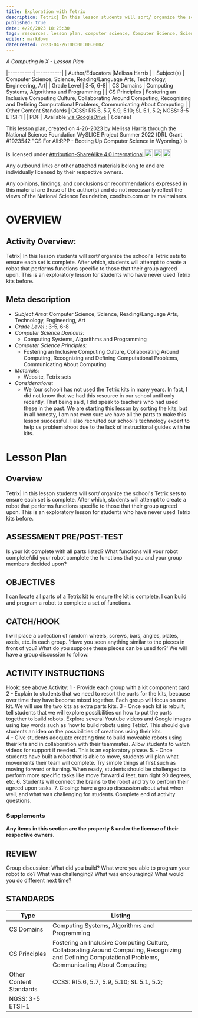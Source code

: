 ```yaml
---
title: Exploration with Tetrix
description: Tetrix| In this lesson students will sort/ organize the school's Tetrix sets to ensure each set is complete. After which, students will attempt to create a robot that performs functions specific to those that their group agreed upon. This is an exploratory lesson for students who have never used Tetrix kits before.
published: true
date: 4/26/2023 18:25:30
tags: resources, lesson plan, computer science, Computer Science, Science, Reading/Language Arts, Technology, Engineering, Art 
editor: markdown
dateCreated: 2023-04-26T00:00:00.000Z
---
```

*A Computing in X - Lesson Plan*

|-----------|-----------|
| Author/Educators |Melissa Harris |
| Subject(s) | Computer Science, Science, Reading/Language Arts, Technology, Engineering, Art|
| Grade Level | 3-5, 6-8|
| CS Domains | Computing Systems, Algorithms and Programming |
| CS Principles | Fostering an Inclusive Computing Culture, Collaborating Around Computing, Recognizing and Defining Computational Problems, Communicating About Computing |
| Other Content Standards | CCSS: RI5.6, 5.7, 5.9, 5.10; SL 5.1, 5.2;
NGSS: 3-5 ETSI-1 | 
| PDF | Available [via GoogleDrive](https://drive.google.com/open?id=1J7HBN9xjkfMjjIY-JMVaHOEBbZIjowj5) |
{.dense}






This lesson plan, created on 4-26-2023 by Melissa Harris through the National Science Foundation WySLICE Project Summer 2022 (DRL Grant #1923542 "CS For All:RPP - Booting Up Computer Science in Wyoming.) is  <p xmlns:cc="http://creativecommons.org/ns#" >  is licensed under <a href="http://creativecommons.org/licenses/by-sa/4.0/?ref=chooser-v1" target="_blank" rel="license noopener noreferrer" style="display:inline-block;">Attribution-ShareAlike 4.0 International<img style="height:22px!important;margin-left:3px;vertical-align:text-bottom;" src="https://mirrors.creativecommons.org/presskit/icons/cc.svg?ref=chooser-v1"><img style="height:22px!important;margin-left:3px;vertical-align:text-bottom;" src="https://mirrors.creativecommons.org/presskit/icons/by.svg?ref=chooser-v1"><img style="height:22px!important;margin-left:3px;vertical-align:text-bottom;" src="https://mirrors.creativecommons.org/presskit/icons/sa.svg?ref=chooser-v1"></a></p>


Any outbound links or other attached materials belong to and are individually licensed by their respective owners. 


Any opinions, findings, and conclusions or recommendations expressed in this material are those of the author(s) and do not necessarily reflect the views of the National Science Foundation, cxedhub.com or its maintainers.


# OVERVIEW
## Activity Overview:  
Tetrix| In this lesson students will sort/ organize the school's Tetrix sets to ensure each set is complete. After which, students will attempt to create a robot that performs functions specific to those that their group agreed upon. This is an exploratory lesson for students who have never used Tetrix kits before.
## Meta description
+ *Subject Area:* Computer Science, Science, Reading/Language Arts, Technology, Engineering, Art 
+ *Grade Level :* 3-5, 6-8 
+ *Computer Science Domains:*
   + Computing Systems, Algorithms and Programming
+ *Computer Science Principles:*
   + Fostering an Inclusive Computing Culture, Collaborating Around Computing, Recognizing and Defining Computational Problems, Communicating About Computing
+ *Materials:* 
   + Website, Tetrix sets
+ *Considerations:*
   + We (our school) has not used the Tetrix kits in many years. In fact, I did not know that we had this resource in our school until only recently. That being said, I did speak to teachers who had used these in the past. We are starting this lesson by sorting the kits, but in all honesty, I am not even sure we have all the parts to make this lesson successful. I also recruited our school's technology expert to help us problem shoot due to the lack of instructional guides with he kits.


# Lesson Plan
## Overview
Tetrix| In this lesson students will sort/ organize the school's Tetrix sets to ensure each set is complete. After which, students will attempt to create a robot that performs functions specific to those that their group agreed upon. This is an exploratory lesson for students who have never used Tetrix kits before.
## ASSESSMENT PRE/POST-TEST
Is your kit complete with all parts listed?
What functions will your robot complete/did your robot complete the functions that you and your group members decided upon?
## OBJECTIVES
I can locate all parts of a Tetrix kit to ensure the kit is complete. 
I can build and program a robot to complete a set of functions.


## CATCH/HOOK
I will place a collection of random wheels, screws, bars, angles, plates, axels, etc. in each group. 'Have you seen anything similar to the pieces in front of you? What do you suppose these pieces can be used for?' We will have a group discussion to follow.


## ACTIVITY INSTRUCTIONS
Hook: see above
Activity: 
1 - Provide each group with a kit component card
2 - Explain to students that we need to resort the parts for the kits, because over time they have become mixed together. Each group will focus on one kit. We will use the two kits as extra parts kits. 
3 - Once each kit is rebuilt, tell students that we will explore possibilities on how to put the parts together to build robots. Explore several Youtube videos and Google images using key words such as 'how to build robots using Tetrix'. This should give students an idea on the possibilities of creations using their kits.  
4 - Give students adequate creating time to build moveable robots using their kits and in collaboration with their teammates. Allow students to watch videos for support if needed. This is an exploratory phase. 
5. - Once  students have built a robot that is able to move, students will plan what movements their team will complete. Try simple things at first such as moving forward or turning. When ready, students should be challenged to perform more specific tasks like move forward 4 feet, turn right 90 degrees, etc.
6. Students will connect the brains to the robot and try to perform their agreed upon tasks.
7. Closing: have a group discussion about what when well, and what was challenging for students. Complete end of activity questions.


### Supplements
**Any items in this section are the property & under the license of their respective owners.**






## REVIEW
Group discussion: What did you build? What were you able to program your robot to do? What was challenging? What was encouraging? What would you do different next time?
## STANDARDS        
| Type | Listing | 
|-----------|-----------|
| CS Domains  | Computing Systems, Algorithms and Programming|
| CS Principles   | Fostering an Inclusive Computing Culture, Collaborating Around Computing, Recognizing and Defining Computational Problems, Communicating About Computing|
| Other Content Standards | CCSS: RI5.6, 5.7, 5.9, 5.10; SL 5.1, 5.2;
NGSS: 3-5 ETSI-1  |